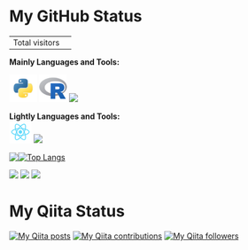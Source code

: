# My GitHub Status
<table>
  <tr>
    <td>Total visitors</td>
    <td><img src="https://profile-counter.glitch.me/Kiyoshi-Inoue/count.svg" alt="" /></td>
  </tr>
</table>

**Mainly Languages and Tools:**  

<code><img height="50" src="https://raw.githubusercontent.com/github/explore/80688e429a7d4ef2fca1e82350fe8e3517d3494d/topics/python/python.png"></code>
<code><img height="50" src="https://raw.githubusercontent.com/github/explore/80688e429a7d4ef2fca1e82350fe8e3517d3494d/topics/r/r.png"></code>
<code><img height="50" src="https://github.com/actions.png">
</code>

**Lightly Languages and Tools:** 
<br>
<code><img height="40" src="https://raw.githubusercontent.com/github/explore/80688e429a7d4ef2fca1e82350fe8e3517d3494d/topics/react/react.png"></code>
<code><img height="40" 
src="https://raw.githubusercontent.com/devicons/devicon/master/icons/hcl/hcl-original.svg">
</code>

<a href="https://github.com/anuraghazra/github-readme-stats">
  <img align="left" src="https://github-readme-stats.vercel.app/api/top-langs/?username=Kiyoshi-Inoue&langs_count=5" />
</a>


[![Top Langs](https://github-readme-stats.vercel.app/api/top-langs/?username=Kiyoshi-Inoue&theme=vue-dark&show_icons=true&layout=compact)](https://github.com/anuraghazra/github-readme-stats)


![](http://github-profile-summary-cards.vercel.app/api/cards/profile-details?username=Kiyoshi-Inoue&theme=default)
![](http://github-profile-summary-cards.vercel.app/api/cards/stats?username=Kiyoshi-Inoue&theme=default)
![](http://github-profile-summary-cards.vercel.app/api/cards/productive-time?username=Kiyoshi-Inoue&theme=default&utcOffset=8)

# My Qiita Status
[![My Qiita posts](https://qiita-badge.apiapi.app/s/__Rossi__/posts.svg)](http://qiita.com/__Rossi__)
[![My Qiita contributions](https://qiita-badge.apiapi.app/s/__Rossi__/contributions.svg)](http://qiita.com/__Rossi__)
[![My Qiita followers](https://qiita-badge.apiapi.app/s/__Rossi__/followers.svg)](http://qiita.com/__Rossi__)

